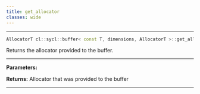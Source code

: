 ```yaml
---
title: get_allocator
classes: wide
---
```



---

```cpp
AllocatorT cl::sycl::buffer< const T, dimensions, AllocatorT >::get_allocator() const
```


Returns the allocator provided to the buffer. 


---
**Parameters:**

**Returns:** Allocator that was provided to the buffer 

---
